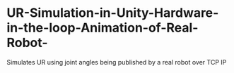 # UR-Simulation-in-Unity-Hardware-in-the-loop-Animation-of-Real-Robot-
Simulates UR using joint angles being published by a real robot over TCP IP 

